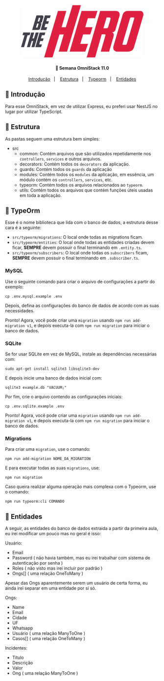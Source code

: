 <h1 align="center">
    <img alt="Be The Hero" src="./../github/assets/logo.svg" width="400px" />
</h1>

<h4 align="center">
  🚀 Semana OmniStack 11.0
</h4>

<p align="center">
  <a href="#book-introducao">Introdução</a>&nbsp;&nbsp;&nbsp;|&nbsp;&nbsp;&nbsp;
  <a href="#memo-estrutura">Estrutura</a>&nbsp;&nbsp;&nbsp;|&nbsp;&nbsp;&nbsp;
  <a href="#notebook-typeorm">Typeorm</a>&nbsp;&nbsp;&nbsp;|&nbsp;&nbsp;&nbsp;
  <a href="#file-folder-entidades">Entidades</a>
</p>

## :book: Introdução

Para esse OmniStack, em vez de utilizar Express, eu preferi usar NestJS no lugar por utilizar TypeScript.

## :memo: Estrutura

As pastas seguem uma estrutura bem simples:
- src
    - common: Contém arquivos que são utilizados repetidamente nos `controllers`, `services` e outros arquivos.
    - decorators: Contém todos os `decorators` da aplicação.
    - guards: Contém todos os `guards` da aplicação
    - modules: Contém todos os `modules` da aplicação, em essência, um módulo contém os `controllers`, `services`, etc.
    - typeorm: Contém todos os arquivos relacionados ao `typeorm`.
    - utils: Contém todos os arquivos que contém funções úteis usadas em toda a aplicação.

## :notebook: TypeOrm

Esse é o nome biblioteca que lida com o banco de dados, a estrutura desse cara é a seguinte:

- `src/typeorm/migrations`: O local onde todas as migrations ficam.
- `src/typeorm/entities`: O local onde todas as entidades criadas devem ficar, **SEMPRE** devem possuir o final terminando em `.entity.ts`.
- `src/typeorm/subscribers`: O local onde todas os `subscribers` ficam, **SEMPRE** devem possuir o final terminando em `.subscriber.ts`.

### MySQL

Use o seguinte comando para criar o arquivo de configurações a partir do exemplo:
```shell
cp .env.mysql.example .env
```

Depois, defina as configurações do banco de dados de acordo com as suas necessidades.

Pronto! Agora, você pode criar uma `migration` usando `npm run add-migration v1`, e depois executa-la com `npm run migration` para iniciar o banco de dados. 

### SQLite

Se for usar SQLite em vez de MySQL, instale as dependências necessárias com:
```shell
sudo apt-get install sqlite3 libsqlite3-dev
```

E depois inicie uma banco de dados inicial com:
```shell
sqlite3 example.db "VACUUM;"
```

Por fim, crie o arquivo contendo as configurações iniciais:
```shell
cp .env.sqlite.example .env
```

Pronto! Agora, você pode criar uma `migration` usando `npm run add-migration v1`, e depois executa-la com `npm run migration` para iniciar o banco de dados. 

### Migrations

Para criar uma `migration`, use o comando:
```shell
npm run add-migration NOME_DA_MIGRATION
```

E para executar todas as suas `migrations`, use:
```shell
npm run migration
```

Caso queira realizar alguma operação mais complexa com o Typeorm, use o comando:
```shell
npm run typeorm:cli COMANDO
```

## :file_folder: Entidades

A seguir, as entidades do banco de dados extraida a partir da primeira aula, eu irei modificar um pouco mas no geral é isso:

Usuário:
- Email
- Password ( não havia também, mas eu irei trabalhar com sistema de autenticação por senha )
- Roles ( não visto mas irei incluir por padrão )
- Ongs[] ( uma relação OneToMany )

Apesar das Ongs aparentemente serem um usuário de certa forma, eu ainda irei separar em uma entidade por sí só.

Ongs:
- Name
- Email
- Cidade
- UF
- Whatsapp
- Usuário ( uma relação ManyToOne )
- Casos[] ( uma relação OneToMany )

Incidentes:
- Título
- Descrição
- Valor
- Ong ( uma relação ManyToOne )
